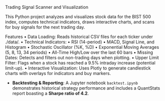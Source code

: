 Trading Signal Scanner and Visualization

This Python project analyzes and visualizes stock data for the BIST 500 index, computes technical indicators, draws interactive charts, and scans for buy signals for the next trading day.

Features
	•	Data Loading: Reads historical CSV files for each ticker under ./data/.
	•	Technical Indicators:
	•	RSI (14-period)
	•	MACD, Signal Line, and Histogram
	•	Stochastic Oscillator (%K, %D)
	•	Exponential Moving Averages (5, 8, 13, 34 periods)
	•	All-Time High/Low over the last 60 bars
	•	Missing Dates: Detects and filters out non-trading days when plotting.
	•	Upper Limit Filter: Flags when a stock has reached a 9.5% intraday increase (potential limit-up).
	•	Interactive Visualization: Uses Plotly to generate candlestick charts with overlays for indicators and buy markers.
 
- **Backtesting & Reporting**: A Jupyter notebook `backtest.ipynb` demonstrates historical strategy performance and includes a QuantStats report boasting a **Sharpe ratio of 4.2**.
